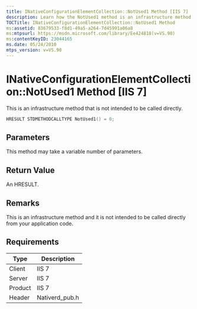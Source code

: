 ```yaml
---
title: INativeConfigurationElementCollection::NotUsed1 Method [IIS 7]
description: Learn how the NotUsed1 method is an infrastructure method and is not intended to be called directly.
TOCTitle: INativeConfigurationElementCollection::NotUsed1 Method
ms:assetid: 83679533-f8d1-49a5-a264-7d45991a06a8
ms:mtpsurl: https://msdn.microsoft.com/library/Ee424818(v=VS.90)
ms:contentKeyID: 23044165
ms.date: 05/24/2010
mtps_version: v=VS.90
---
```


# INativeConfigurationElementCollection::NotUsed1 Method \[IIS 7\]

This is an infrastructure method that is not intended to be called directly.

```cpp
HRESULT STDMETHODCALLTYPE NotUsed1() = 0;
```

## Parameters

This method may take a variable number of parameters.

## Return Value

An HRESULT.

## Remarks

This is an infrastructure method and it is not intended to be called directly from your application code.

## Requirements

| Type | Description |
| --- | --- |
| Client | IIS 7 |
| Server | IIS 7 |
| Product | IIS 7 |
| Header | Nativerd_pub.h |
